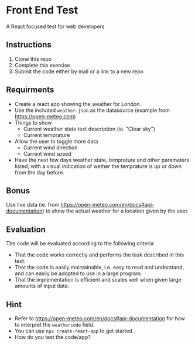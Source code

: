 # Front End Test

A React focused test for web developers

## Instructions
1. Clone this repo
1. Complete this exercise
1. Submit the code either by mail or a link to a new repo

## Requirments
* Create a react app showing the weather for London.
* Use the included `weather.json` as the datasource (example from https://open-meteo.com)
* Things to show
  * Current weather state text description (ie. "Clear sky")
  * Current temprature
* Allow the user to toggle more data
  * Current wind direction
  * Current wind speed
* Have the next few days weather state, temprature and other parameters listed, with a visual indication of wether the temprature is up or down from the day before.

## Bonus
Use live data (ie. from https://open-meteo.com/en/docs#api-documentation) to show the actual weather for a location given by the user.

## Evaluation
The code will be evaluated according to the following criteria
* That the code works correctly and performs the task described in this text.
* That the code is easily maintainable, i.e. easy to read and understand, and can easily be
 adopted to use in a large program.
* That the implementation is efficient and scales well when given large amounts of input data.

## Hint
* Refer to https://open-meteo.com/en/docs#api-documentation for how to interpret the `weathercode` field.
* You can use `npx create-react-app` to get started.
* How do you test the code/app?